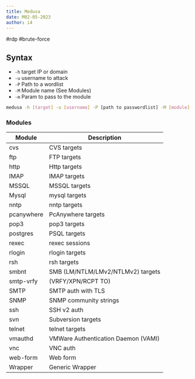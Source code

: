 ```yaml
---
title: Medusa
date: M02-05-2023
author: i4
---
```

#rdp #brute-force 
## Syntax
- `-h` target IP or domain
- `-u` username to attack
- `-P` Path to a wordlist
- `-M` Module name (See Modules)
- `-m` Param to pass to the module
```bash
medusa -h [target] -u [username] -P [path to passwordlist] -M [module] -m [Module parameter1] -m [Module parameter2] 
```

### Modules
|Module | Description |
| -- | -- |
| cvs | CVS targets |
| ftp | FTP targets |
| http | Http targets |
| IMAP | IMAP targets |
| MSSQL | MSSQL targets|
| Mysql | mysql targets|
|nntp | nntp targets |
|pcanywhere | PcAnywhere targets |
| pop3| pop3 targets|
| postgres | PSQL targets|
| rexec | rexec sessions |
| rlogin | rlogin targets |
| rsh | rsh targets |
| smbnt | SMB (LM/NTLM/LMv2/NTLMv2) targets |
| smtp-vrfy|(VRFY/XPN/RCPT TO)|
|SMTP | SMTP auth with TLS |
| SNMP | SNMP community strings |
| ssh | SSH v2 auth|
| svn | Subversion targets |
| telnet | telnet targets |
|vmauthd | VMWare Authentication Daemon (VAMI)|
|vnc| VNC auth|
|web-form| Web form|
| Wrapper | Generic Wrapper|